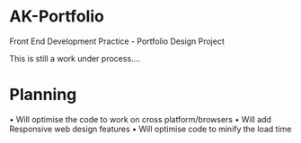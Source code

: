 # AK-Portfolio

Front End Development Practice - Portfolio Design Project

This is still a work under process....

# Planning

• Will optimise the code to work on cross platform/browsers
• Will add Responsive web design features
• Will optimise code to minify the load time
